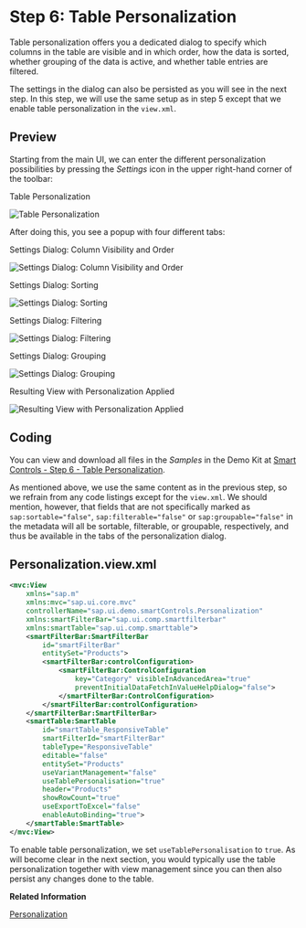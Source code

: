 <!-- loio19531496ec144fa1bc4adab5bc08527c -->

# Step 6: Table Personalization

Table personalization offers you a dedicated dialog to specify which columns in the table are visible and in which order, how the data is sorted, whether grouping of the data is active, and whether table entries are filtered.

The settings in the dialog can also be persisted as you will see in the next step. In this step, we will use the same setup as in step 5 except that we enable table personalization in the `view.xml`.



## Preview

Starting from the main UI, we can enter the different personalization possibilities by pressing the *Settings* icon in the upper right-hand corner of the toolbar:

   
  
<a name="loio19531496ec144fa1bc4adab5bc08527c__fig_r1j_pst_mr"/>Table Personalization

 ![](images/Smart_Controls_Tutorial_Step_06a_1623d1b.png "Table Personalization") 

After doing this, you see a popup with four different tabs:

   
  
<a name="loio19531496ec144fa1bc4adab5bc08527c__fig_ywq_yzj_js"/>Settings Dialog: Column Visibility and Order

 ![](images/Step6_popup1_new_33103eb.png "Settings Dialog: Column Visibility and Order") 

   
  
<a name="loio19531496ec144fa1bc4adab5bc08527c__fig_y3r_yzj_js"/>Settings Dialog: Sorting

 ![](images/Step6_popup2_3a399e1.png "Settings Dialog: Sorting") 

   
  
<a name="loio19531496ec144fa1bc4adab5bc08527c__fig_zrr_yzj_js"/>Settings Dialog: Filtering

 ![](images/Step6_popup3_2f682a9.png "Settings Dialog: Filtering") 

   
  
<a name="loio19531496ec144fa1bc4adab5bc08527c__fig_ezr_yzj_js"/>Settings Dialog: Grouping

 ![](images/Step6_popup4_eb8fab9.png "Settings Dialog: Grouping") 

   
  
<a name="loio19531496ec144fa1bc4adab5bc08527c__fig_zgs_yzj_js"/>Resulting View with Personalization Applied

 ![](images/Smart_Controls_Tutorial_Step_06f_d018195.png "Resulting View with Personalization Applied") 



## Coding

You can view and download all files in the *Samples* in the Demo Kit at [Smart Controls - Step 6 - Table Personalization](https://ui5.sap.com/#/entity/sap.ui.comp.tutorial.smartControls/sample/sap.ui.comp.tutorial.smartControls.06).

As mentioned above, we use the same content as in the previous step, so we refrain from any code listings except for the `view.xml`. We should mention, however, that fields that are not specifically marked as `sap:sortable="false"`, `sap:filterable="false"` or `sap:groupable="false"` in the metadata will all be sortable, filterable, or groupable, respectively, and thus be available in the tabs of the personalization dialog.



## Personalization.view.xml

```xml
<mvc:View 
	xmlns="sap.m"
	xmlns:mvc="sap.ui.core.mvc"
	controllerName="sap.ui.demo.smartControls.Personalization"
	xmlns:smartFilterBar="sap.ui.comp.smartfilterbar"
	xmlns:smartTable="sap.ui.comp.smarttable">
	<smartFilterBar:SmartFilterBar 
		id="smartFilterBar"
		entitySet="Products">
		<smartFilterBar:controlConfiguration>
			<smartFilterBar:ControlConfiguration
				key="Category" visibleInAdvancedArea="true"
				preventInitialDataFetchInValueHelpDialog="false">
			</smartFilterBar:ControlConfiguration>
		</smartFilterBar:controlConfiguration>
	</smartFilterBar:SmartFilterBar>
	<smartTable:SmartTable 
		id="smartTable_ResponsiveTable"
		smartFilterId="smartFilterBar" 
		tableType="ResponsiveTable" 
		editable="false"
		entitySet="Products" 
		useVariantManagement="false"
		useTablePersonalisation="true" 
		header="Products" 
		showRowCount="true"
		useExportToExcel="false" 
		enableAutoBinding="true">
	</smartTable:SmartTable>
</mvc:View>
```

To enable table personalization, we set `useTablePersonalisation` to `true`. As will become clear in the next section, you would typically use the table personalization together with view management since you can then also persist any changes done to the table.

**Related Information**  


[Personalization](../10_More_About_Controls/personalization-a3c3c5e.md "The sap.m.p13n.Popup control in the sap.m.p13n namespace provides a dialog or popover for personalizing table content, such as selecting columns and adapting their order.")

